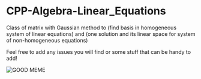 # CPP-Algebra-Linear_Equations
Class of matrix with Gaussian method to (find basis in homogeneous system of linear equations) and (one solution and its linear space for system of non-homogeneous equations)

Feel free to add any issues you will find or some stuff that can be handy to add!

![GOOD MEME](http://i0.kym-cdn.com/photos/images/original/001/208/136/6b6.png)
